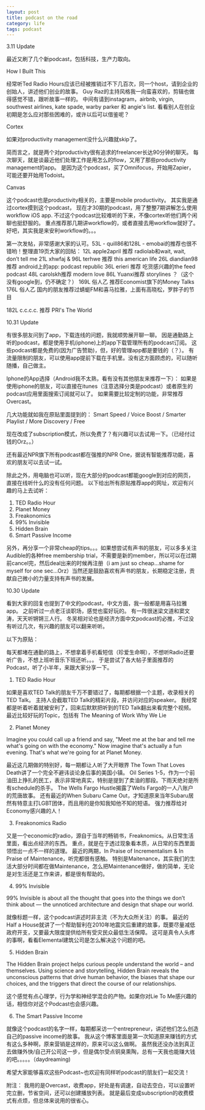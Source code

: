 ```yaml
---
layout: post
title: podcast on the road
category: life
tags: podcast
---
```


3.11 Update

最近又刷了几个新podcast，包括科技，生产力取向。

How I Built This


经常听Ted Radio Hours应该已经被推销过不下几百次，同一个host，请到企业的创始人，讲述他们创业的故事。
Guy Raz的主持风格我一向蛮喜欢的，剪辑也做得感觉不错，跟听故事一样的。
中间有请到instagram，airbnb, virgin, southwest airlines, kate spade, warby parker 和 angie's list.
看看别人在创业初期是怎么应对那些困难的，或许以后可以借鉴呢？

Cortex


如果对productivity management没什么兴趣就skip了。

简而言之，就是两个对productivity很有追求的freelancer长达90分钟的聊天。
每次聊天，就是谈最近他们处理工作是用怎么的flow，又用了那些productivity management的app。
是因为这个podcast，买了Omnifocus，开始用Zapier，可能还要开始用Todoist。

Canvas



这个podcast也是productivity相关的，主要是mobile productivity。
其实我是通过cortex摸到这个podcast，
现在才30期的podcast，用了整整7期讲解怎么使用workflow iOS app.
不过这个podcast比较难听的下来，不像cortex听他们两个闲聊也挺舒服的。
重点推荐那几期讲workflow的，或者直接去用workflow就好了。
好吧，其实我是来安利workflow的。。。




第一次发帖，非常感谢大家的认可。53L - quill86和128L - emobai的推荐也很不错哟！整理直19页大家的回帖：
12L apple2april 推荐  radiolab和wait, wait, don’t tell me
21L xhwfaj & 96L terhwe 推荐 this american life
26L diandian98 推荐 android上的app: podcast republic
36L erieri 推荐 吃货感兴趣的the feed podcast
48L carolskh推荐 modern love
86L Yuanxi推荐 storylines ？（这个没有google到，仍不确定？）
169L 俗人乙 推荐Economist旗下的Money Talks
176L 俗人乙
国内的朋友推荐过蜻蜓FM和喜马拉雅，上面有高晓松，罗胖子的节目

182L c.c.c.c. 推荐 PRI's The World

10.31 Update

有很多朋友问到了app，下载连线的问题，我就顺势展开聊一聊。
因是通勤路上听的podcast，都是使用手机(iphone)上的app下载管理所有的podcast订阅。
这些podcast都是免费的(因为广告赞助)，但，好的管理app都是要钱的（？）。
有流量限制的朋友，可以使用app提前下载在手机里。没有这方面顾虑的，可以随听随播，自己做主。

Iphone的App选择（Android我不太熟，看有没有其他朋友来推荐一下）：
如果是使用iphone的朋友，可以直接在itunes（注意选择分类是podcast）或者原生的podcast应用里面搜索订阅就可以了。
如果需要比较定制的功能，非常推荐Overcast。

几大功能就如我在原贴里面提到的：
Smart Speed / Voice Boost / Smarter Playlist / More Discovery / Free

现在改成了subscription模式，所以免费了？有兴趣可以去试用一下。（已经付过钱的Orz。。）

还有最近NPR旗下所有podcast都在强推的NPR One，据说有智能推荐功能，喜欢的朋友可以去试一试。

除此之外，用电脑也可以听，现在大部分的podcast都能google到对应的网页，直接在线听什么的没有任何问题。
以下给出所有原贴推荐app的网址，欢迎有兴趣的马上去试听：
1. TED Radio Hour
2. Planet Money
3. Freakonomics
4. 99% Invisible
5. Hidden Brain
6. Smart Passive Income

另外，再分享一个非常cheap的tips。。。如果想尝试有声书的朋友，可以多多关注Audible的各种free membership trial，不需要是新的member，所以可以在过期前cancel完，然后deal出来的时候再注册（i am just so cheap...shame for myself for one sec...Orz）当然还是鼓励喜欢有声书的朋友，长期稳定注册，贡献自己微小的力量支持有声书的发展。


10.30 Update

看到大家的回复也提到了中文的podcast，中文方面，我一般都是用喜马拉雅app。
之前听过一点老汪谈职场，感觉也蛮好玩的。
有一阵很迷梁文道和窦文涛，天天听锵锵三人行。
冬吴相对论也是经济方面中文podcast的必推，不过没有听过几次，有兴趣的朋友可以翻来听听。

以下为原贴：

每天都堵在通勤的路上，不想拿着手机看短信（珍爱生命啊），不想听Radio还要听广告，不想上班听音乐下班还听。。。
于是尝试了各大帖子里面推荐的Podcast，听了小半年，来跟大家分享一下。

1. TED Radio Hour


如果是喜欢TED Talk的朋友千万不要错过了，每期都根据一个主题，收录相关的TED Talk。
主持人会截取TED Talk的精彩片段，并访问对应的speaker。
我经常都是听着听着就被安利了，回来后默默把听到的TED Talk翻出来看完整个视频。
最近比较好玩的Topic，包括有
The Meaning of Work
Why We Lie

2. Planet Money


Imagine you could call up a friend and say, "Meet me at the bar and tell me what's going on with the economy." Now imagine that's actually a fun evening. That's what we're going for at Planet Money.

最近这几期做的特别好，每一期都让人听了大开眼界
The Town That Loves Death讲了一个完全不避讳谈论身后事的美国小镇。
Oil Series 1-5，作为一个前油田上挣扎的民工，表示非常地真实，特别是提到了卖油的那段。下雨天绝对是所有schedule的杀手。
The Wells Fargo Hustle揭露了Wells Fargo的一人八账户的荒唐故事。
还有最近的When Subaru Came Out，才知道原来当年Subaru居然有特意主打LGBT团体，而且用的是你知我知他不知的短语。
强力推荐给对Economy感兴趣的人！

3. Freakonomics Radio

又是一个economic的radio，源自于当年的畅销书，Freaknomics。从日常生活里面，看出点经济的东西。
重点，就是在于透过现象看本质，从日常的东西里面领悟出一点不一样的道理。
最近的两期，In Praise of Incrementalism & In Praise of Maintenance，听完都很有感触。
特别是Maitenance，其实我们的生活大部分时间都在做Maintenance，怎么把Maintenance做好，做的简单，无论是对生活还是工作来讲，都是很有帮助的。

4. 99% Invisible


99% Invisible is about all the thought that goes into the things we don’t think about — the unnoticed architecture and design that shape our world.

就像标题一样，这个podcast讲述时非主流（不为大众所关注）的事。
最近的Half a House就讲了一个帮助智利在2010年地震灾后重建的故事，既要尽量减低政府开支，又要最大限度提供给所有受灾民众最低生活保障。
这可是真令人头疼的事啊，看看Elemental建筑公司是怎么解决这个问题的吧。

5. Hidden Brain

The Hidden Brain project helps curious people understand the world – and themselves. Using science and storytelling, Hidden Brain reveals the unconscious patterns that drive human behavior, the biases that shape our choices, and the triggers that direct the course of our relationships.

这个感觉有点心理学，行为学和神经学混合的产物。如果你对Lie To Me感兴趣的话，相信你对这个Podcast也会感兴趣。

6. The Smart Passive Income

就像这个podcast的名字一样，每期都采访一个entrepreneur，讲述他们怎么创造自己的passive income的故事。
我从这个博客里面是第一次知道原来赚钱的方式有这么多种啊，原来营销是这样的，原来可以这么做啊。
虽然我还没办法到真正去做赚外快/自己开公司这一步，但是偶尔受点铜臭熏陶，总有一天我也能赚大钱的吧。。。。。（daydreaming)

希望大家能够喜欢这些Podcast~也欢迎有同样听podcast的朋友们一起交流！

附注：
我用的是Overcast，收费app，好处是有调速，自动去空白，可以设置听完立删，节省空间，还可以创建播放列表。
就是最后变成subscription的收费模式有点烦，但总体来说用的很省心。











